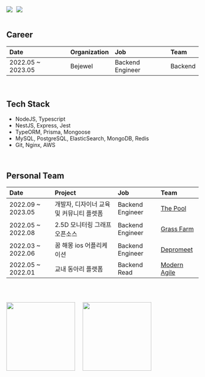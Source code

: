 <div style="display: flex">
  <a href="https://github.com/rrgks6221">
    <img src="https://hits.seeyoufarm.com/api/count/incr/badge.svg?url=https%3A%2F%2Fgithub.com%2Frrgks6221&count_bg=%23000000&title_bg=%23000000&icon=github.svg&icon_color=%23E7E7E7&title=Hit&edge_flat=false)"/>
  </a>

  <a href="https://github.com/rrgks6221" style="margin-left: 10px">
    <img src="https://img.shields.io/github/followers/rrgks6221?style=social&)"/>
  </a>
</div>


<br>

## Career

| Date              | Organization | Job              | Team    |
| :---------------- | :----------- | :--------------- | :------ |
| 2022.05 ~ 2023.05 | Bejewel      | Backend Engineer | Backend |

<br>

## Tech Stack

- NodeJS, Typescript
- NestJS, Express, Jest
- TypeORM, Prisma, Mongoose
- MySQL, PostgreSQL, ElasticSearch, MongoDB, Redis
- Git, Nginx, AWS

<br>

## Personal Team

| Date              | Project                                  | Job              | Team                                                                          |
| :---------------- | :--------------------------------------- | :--------------- | :---------------------------------------------------------------------------- |
| 2022.09 ~ 2023.05 | 개발자, 디자이너 교육 및 커뮤니티 플렛폼 | Backend Engineer | [The Pool](https://github.com/the-pool/the-pool-api)                          |
| 2022.05 ~ 2022.08 | 2.5D 모니터링 그래프 오픈소스            | Backend Engineer | [Grass Farm](https://github.com/team-grass-farm/uncloudy-prometheus-exporter) |
| 2022.03 ~ 2022.06 | 꿈 해몽 ios 어플리케이션                 | Backend Engineer | [Depromeet](https://github.com/depromeet/Mongsil-Server)                      |
| 2022.05 ~ 2022.01 | 교내 동아리 플랫폼                       | Backend Read     | [Modern Agile](https://github.com/modern-agile-team/dongurami-server)         |

<br>

##

<div style="display: flex">

  <img style="object-fit:cover; margin-right:20px"  height="180px" src="https://github-readme-stats.vercel.app/api/top-langs/?username=rrgks6221&layout=compact&theme=github_dark&hide=CSS,HTML,EJS" />
  <img style="object-fit:cover"  height="180px" src="https://github-readme-stats.vercel.app/api?username=rrgks6221&show_icons=true&theme=github_dark" />

</div>
